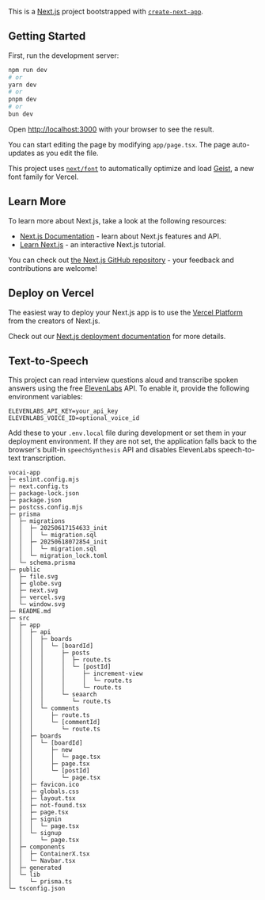 This is a [Next.js](https://nextjs.org) project bootstrapped with [`create-next-app`](https://nextjs.org/docs/app/api-reference/cli/create-next-app).

## Getting Started

First, run the development server:

```bash
npm run dev
# or
yarn dev
# or
pnpm dev
# or
bun dev
```

Open [http://localhost:3000](http://localhost:3000) with your browser to see the result.

You can start editing the page by modifying `app/page.tsx`. The page auto-updates as you edit the file.

This project uses [`next/font`](https://nextjs.org/docs/app/building-your-application/optimizing/fonts) to automatically optimize and load [Geist](https://vercel.com/font), a new font family for Vercel.

## Learn More

To learn more about Next.js, take a look at the following resources:

- [Next.js Documentation](https://nextjs.org/docs) - learn about Next.js features and API.
- [Learn Next.js](https://nextjs.org/learn) - an interactive Next.js tutorial.

You can check out [the Next.js GitHub repository](https://github.com/vercel/next.js) - your feedback and contributions are welcome!

## Deploy on Vercel

The easiest way to deploy your Next.js app is to use the [Vercel Platform](https://vercel.com/new?utm_medium=default-template&filter=next.js&utm_source=create-next-app&utm_campaign=create-next-app-readme) from the creators of Next.js.

Check out our [Next.js deployment documentation](https://nextjs.org/docs/app/building-your-application/deploying) for more details.


## Text-to-Speech


This project can read interview questions aloud and transcribe spoken answers using the free [ElevenLabs](https://elevenlabs.io) API. To enable it, provide the following environment variables:


```
ELEVENLABS_API_KEY=your_api_key
ELEVENLABS_VOICE_ID=optional_voice_id
```


Add these to your `.env.local` file during development or set them in your deployment environment. If they are not set, the application falls back to the browser's built-in `speechSynthesis` API and disables ElevenLabs speech-to-text transcription.




```
vocai-app
├─ eslint.config.mjs
├─ next.config.ts
├─ package-lock.json
├─ package.json
├─ postcss.config.mjs
├─ prisma
│  ├─ migrations
│  │  ├─ 20250617154633_init
│  │  │  └─ migration.sql
│  │  ├─ 20250618072854_init
│  │  │  └─ migration.sql
│  │  └─ migration_lock.toml
│  └─ schema.prisma
├─ public
│  ├─ file.svg
│  ├─ globe.svg
│  ├─ next.svg
│  ├─ vercel.svg
│  └─ window.svg
├─ README.md
├─ src
│  ├─ app
│  │  ├─ api
│  │  │  ├─ boards
│  │  │  │  └─ [boardId]
│  │  │  │     ├─ posts
│  │  │  │     │  ├─ route.ts
│  │  │  │     │  └─ [postId]
│  │  │  │     │     ├─ increment-view
│  │  │  │     │     │  └─ route.ts
│  │  │  │     │     └─ route.ts
│  │  │  │     └─ seaarch
│  │  │  │        └─ route.ts
│  │  │  └─ comments
│  │  │     ├─ route.ts
│  │  │     └─ [commentId]
│  │  │        └─ route.ts
│  │  ├─ boards
│  │  │  └─ [boardId]
│  │  │     ├─ new
│  │  │     │  └─ page.tsx
│  │  │     ├─ page.tsx
│  │  │     └─ [postId]
│  │  │        └─ page.tsx
│  │  ├─ favicon.ico
│  │  ├─ globals.css
│  │  ├─ layout.tsx
│  │  ├─ not-found.tsx
│  │  ├─ page.tsx
│  │  ├─ signin
│  │  │  └─ page.tsx
│  │  └─ signup
│  │     └─ page.tsx
│  ├─ components
│  │  ├─ ContainerX.tsx
│  │  └─ Navbar.tsx
│  ├─ generated
│  └─ lib
│     └─ prisma.ts
└─ tsconfig.json

```